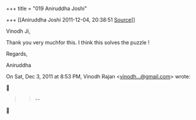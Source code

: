 +++
title = "019 Aniruddha Joshi"

+++
[[Aniruddha Joshi	2011-12-04, 20:38:51 [Source](https://groups.google.com/g/samskrita/c/LWd4m62YRCw)]]



Vinodh Ji,

  

Thank you very muchfor this. I think this solves the puzzle !

  

Regards,

  

Aniruddha  
  

On Sat, Dec 3, 2011 at 8:53 PM, Vinodh Rajan \<[vinodh...@gmail.com]()\> wrote:  



> 
> > 
> > --  
> > 
> > 



